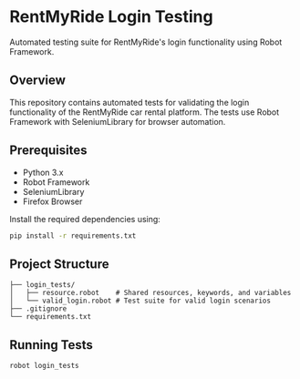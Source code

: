 # RentMyRide Login Testing

Automated testing suite for RentMyRide's login functionality using Robot Framework.

## Overview

This repository contains automated tests for validating the login functionality of the RentMyRide car rental platform. The tests use Robot Framework with SeleniumLibrary for browser automation.

## Prerequisites

- Python 3.x
- Robot Framework
- SeleniumLibrary
- Firefox Browser

Install the required dependencies using:
```sh
pip install -r requirements.txt
```

## Project Structure
```
├── login_tests/
│   ├── resource.robot    # Shared resources, keywords, and variables
│   └── valid_login.robot # Test suite for valid login scenarios
├── .gitignore
└── requirements.txt
```

## Running Tests
```sh
robot login_tests
```
